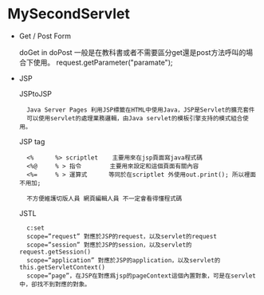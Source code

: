 # MySecondServlet

+ Get / Post Form

    doGet in doPost
    一般是在教科書或者不需要區分get還是post方法呼叫的場合下使用。
    request.getParameter("paramate");

+ JSP

    JSPtoJSP

        Java Server Pages 利用JSP標籤在HTML中使用Java，JSP是Servlet的擴充套件
        可以使用servlet的處理業務邏輯，由Java servlet的模板引擎支持的模式組合使用。

    JSP tag

        <%      %> scriptlet    主要用來在jsp頁面寫java程式碼
        <%@     % > 指令        主要用來設定和這個頁面有關內容
        <%=     % > 運算式      等同於在scriptlet 外使用out.print(); 所以裡面不用加;

        不方便維護切版人員 網頁編輯人員 不一定會看得懂程式碼

    JSTL

        c:set
        scope=”request” 對應於JSP的request，以及servlet的request
        scope=”session” 對應於JSP的session，以及servlet的request.getSession()
        scope=”application” 對應於JSP的application，以及servlet的this.getServletContext()
        scope=”page”，在JSP在對應爲jsp的pageContext這個內置對象，可是在servlet中，卻找不到對應的對象。